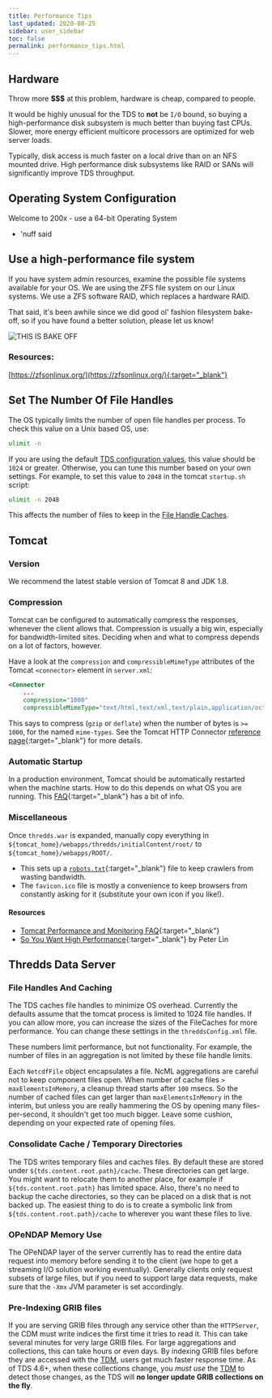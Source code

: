 ```yaml
---
title: Performance Tips
last_updated: 2020-08-25
sidebar: user_sidebar
toc: false
permalink: performance_tips.html
---
```


## Hardware

Throw more **$$$** at this problem, hardware is cheap, compared to people.

It would be highly unusual for the TDS to **not** be `I/O` bound, so buying a high-performance disk subsystem is much better than buying fast CPUs.
Slower, more energy efficient multicore processors are optimized for web server loads.

Typically, disk access is much faster on a local drive than on an NFS mounted drive.
High performance disk subsystems like RAID or SANs will significantly improve TDS throughput.

## Operating System Configuration

Welcome to 200x - use a 64-bit Operating System
* 'nuff said

## Use a high-performance file system

If you have system admin resources, examine the possible file systems available for your OS. 
We are using the ZFS file system on our Linux systems.
We use a ZFS software RAID, which replaces a hardware RAID.

That said, it's been awhile since we did good ol' fashion filesystem bake-off, so if you have found a better solution, please let us know! 

<img src="https://www.mememaker.net/api/bucket?path=static/img/memes/full/2014/Jul/22/13/this-is-bake-off.jpg" alt="THIS IS BAKE OFF">

### Resources:
[https://zfsonlinux.org/](https://zfsonlinux.org/){:target="_blank"}

## Set The Number Of File Handles

The OS typically limits the number of open file handles per process.
To check this value on a Unix based OS, use:

~~~bash
ulimit -n 
~~~

If you are using the default [TDS configuration values](tds_config_ref.html#netcdffile-objects), this value should be `1024` or greater. 
Otherwise, you can tune this number based on your own settings.
For example, to set this value to `2048` in the tomcat `startup.sh` script:

~~~bash
ulimit -n 2048
~~~

This affects the number of files to keep in the [File Handle Caches](#file-handles-and-caching).

## Tomcat

### Version

We recommend the latest stable version of Tomcat 8 and JDK 1.8.

### Compression

Tomcat can be configured to automatically compress the responses, whenever the client allows that.
Compression is usually a big win, especially for bandwidth-limited sites.
Deciding when and what to compress depends on a lot of factors, however.

Have a look at the `compression` and `compressibleMimeType` attributes of the Tomcat `<connector>` element in `server.xml`:

~~~xml
<Connector 
    ...
    compression="1000"
    compressibleMimeType="text/html,text/xml,text/plain,application/octet-stream" />
~~~

This says to compress (`gzip` or `deflate`) when the number of bytes is `>= 1000`, for the named `mime-types`.
See the Tomcat HTTP Connector [reference page](https://tomcat.apache.org/tomcat-8.5-doc/config/http.html){:target="_blank"} for more details.

### Automatic Startup

In a production environment, Tomcat should be automatically restarted when the machine starts.
How to do this depends on what OS you are running. 
This [FAQ](https://cwiki.apache.org/confluence/display/tomcat/HowTo#HowTo-HowdoIinstallTomcatasaserviceunderUnix?){:target="_blank"} has a bit of info.

### Miscellaneous

Once `thredds.war` is expanded, manually copy everything in `${tomcat_home}/webapps/thredds/initialContent/root/` to `${tomcat_home}/webapps/ROOT/`.

* This sets up a [`robots.txt`](https://www.robotstxt.org/){:target="_blank"} file to keep crawlers from wasting bandwidth.
* The `favicon.ico` file is mostly a convenience to keep browsers from constantly asking for it (substitute your own icon if you like!).

#### Resources
- [Tomcat Performance and Monitoring FAQ](https://cwiki.apache.org/confluence/display/TOMCAT/Performance+and+Monitoring){:target="_blank"}
- [So You Want High Performance](https://tomcat.apache.org/articles/performance.pdf){:target="_blank"} by Peter Lin

## Thredds Data Server

### File Handles And Caching

The TDS caches file handles to minimize OS overhead.
Currently the defaults assume that the tomcat process is limited to 1024 file handles.
If you can allow more, you can increase the sizes of the FileCaches for more performance.
You can change these settings in the `threddsConfig.xml` file.

These numbers limit performance, but not functionality.
For example, the number of files in an aggregation is not limited by these file handle limits.

Each `NetcdfFile` object encapsulates a file.
NcML aggregations are careful not to keep component files open.
When number of cache files `> maxElementsInMemory`, a cleanup thread starts after `100` msecs. 
So the number of cached files can get larger than `maxElementsInMemory` in the interim, but unless you are really hammering the OS by opening many files-per-second, it shouldn't get too much bigger.
Leave some cushion, depending on your expected rate of opening files.

### Consolidate Cache / Temporary Directories

The TDS writes temporary files and caches files.
By default these are stored under `${tds.content.root.path}/cache`. These
 directories can get large. You might want to relocate them to another place, for example if `${tds.content.root.path}` has limited space.
 Also, there's no need to backup the cache directories, so they can be placed on a disk that is not backed up.
 The easiest thing to do is to create a symbolic link from `${tds.content.root.path}/cache` to wherever you want these files to live.

### OPeNDAP Memory Use

The OPeNDAP layer of the server currently has to read the entire data request into memory before sending it to the client (we hope to get a streaming I/O solution working eventually). 
Generally clients only request subsets of large files, but if you need to support large data requests, make sure that the `-Xmx` JVM parameter is set accordingly.

### Pre-Indexing GRIB files

If you are serving GRIB files through any service other than the `HTTPServer`, the CDM must write indices the first time it tries to read it.
This can take several minutes for very large GRIB files.
For large aggregations and collections, this can take hours or even days.
By indexing GRIB files before they are accessed with the [TDM](tdm_ref.html), users get much faster response time.
As of TDS 4.6+, when these collections change, you _must use_ the [TDM](tdm_ref.html) to detect those changes, as the TDS will **no longer update GRIB collections on the fly**.
